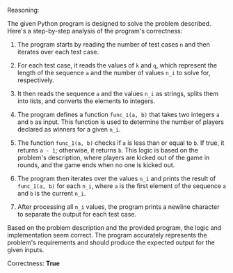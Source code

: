 Reasoning:

The given Python program is designed to solve the problem described. Here's a step-by-step analysis of the program's correctness:

1. The program starts by reading the number of test cases `n` and then iterates over each test case.

2. For each test case, it reads the values of `k` and `q`, which represent the length of the sequence `a` and the number of values `n_i` to solve for, respectively.

3. It then reads the sequence `a` and the values `n_i` as strings, splits them into lists, and converts the elements to integers.

4. The program defines a function `func_1(a, b)` that takes two integers `a` and `b` as input. This function is used to determine the number of players declared as winners for a given `n_i`.

5. The function `func_1(a, b)` checks if `a` is less than or equal to `b`. If true, it returns `a - 1`; otherwise, it returns `b`. This logic is based on the problem's description, where players are kicked out of the game in rounds, and the game ends when no one is kicked out.

6. The program then iterates over the values `n_i` and prints the result of `func_1(a, b)` for each `n_i`, where `a` is the first element of the sequence `a` and `b` is the current `n_i`.

7. After processing all `n_i` values, the program prints a newline character to separate the output for each test case.

Based on the problem description and the provided program, the logic and implementation seem correct. The program accurately represents the problem's requirements and should produce the expected output for the given inputs.

Correctness: **True**